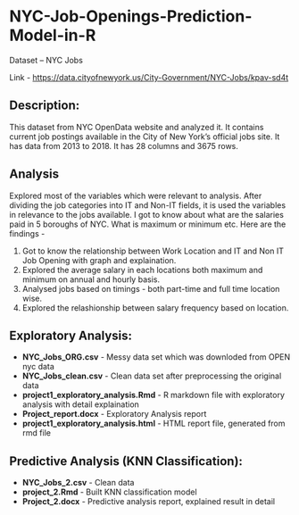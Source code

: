 # NYC-Job-Openings-Prediction-Model-in-R
Dataset – NYC Jobs

Link - https://data.cityofnewyork.us/City-Government/NYC-Jobs/kpav-sd4t

## Description:

This dataset from NYC OpenData website and analyzed it. It contains current job postings available in the City of New York’s official jobs site. It has data from 2013 to 2018. It has 28 columns and 3675 rows.

## Analysis

Explored most of the variables which were relevant to analysis. After dividing the job categories into IT and Non-IT fields, it is used the variables in relevance to the jobs available. I got to know about what are the salaries paid in 5 boroughs of NYC. What is maximum or minimum etc. 
Here are the findings - 
1. Got to know the relationship between Work Location and IT and Non IT Job Opening with graph and explaination. 
2. Explored the average salary in each locations both maximum and minimum on annual and hourly basis. 
3. Analysed jobs based on timings - both part-time and full time location wise. 
4. Explored the relashionship between salary frequency based on location.

## Exploratory Analysis: 

* **NYC_Jobs_ORG.csv** - Messy data set which was downloded from OPEN nyc data
* **NYC_Jobs_clean.csv** - Clean data set after preprocessing the original data
* **project1_exploratory_analysis.Rmd** - R markdown file with exploratory analysis with detail explaination
* **Project_report.docx** - Exploratory Analysis report
* **project1_exploratory_analysis.html** - HTML report file, generated from rmd file

## Predictive Analysis (KNN Classification):

* **NYC_Jobs_2.csv** - Clean data 
* **project_2.Rmd** - Built KNN classification model
* **Project_2.docx** - Predictive analysis report, explained result in detail
